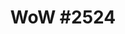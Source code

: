 ---
title: "WoW #2524"
tags: ['curation']
image: https://i.seadn.io/gcs/files/bb31435a751b10dee611b3e418263763.png
collectible_url: https://opensea.io/assets/ethereum/0xe785e82358879f061bc3dcac6f0444462d4b5330/2524
creator_name: World of Women
creator_image: https://i.seadn.io/gcs/files/8604de2d9aaec98dd389e3af1b1a14b6.gif
creator_url: https://www.worldofwomen.art/
---